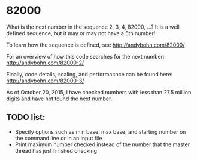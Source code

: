 # 82000

What is the next number in the sequence 2, 3, 4, 82000, ...?  It is a well defined sequence, but it may or may not have a 5th number!

To learn how the sequence is defined, see http://andybohn.com/82000/

For an overview of how this code searches for the next number: http://andybohn.com/82000-2/

Finally, code details, scaling, and performacnce can be found here: http://andybohn.com/82000-3/

As of October 20, 2015, I have checked numbers with less than 27.5 million digits and have not found the next number.

## TODO list:

* Specify options such as min base, max base, and starting number on
  the command line or in an input file
* Print maximum number checked instead of the number that the master thread
  has just finished checking
